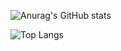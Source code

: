 ![Anurag's GitHub stats](https://github-readme-stats.vercel.app/api?username=byBenPuls&show_icons=true&theme=dracula)

![Top Langs](https://github-readme-stats.vercel.app/api/top-langs/?username=byBenPuls&layout=compact)

